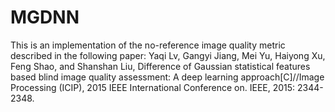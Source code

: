 # MGDNN
This is an implementation of the no-reference image quality metric described in the following paper: Yaqi Lv, Gangyi Jiang, Mei Yu, Haiyong Xu, Feng Shao, and Shanshan Liu, Difference of Gaussian statistical features based blind image quality assessment: A deep learning approach[C]//Image Processing (ICIP),  2015 IEEE International Conference on. IEEE, 2015: 2344-2348.

